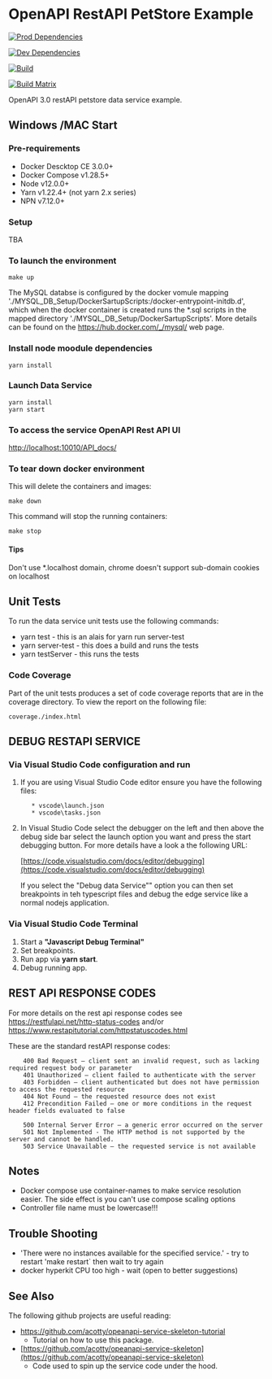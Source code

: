 # OpenAPI RestAPI PetStore Example

[![Prod Dependencies](https://david-dm.org/acotty/OpenAPI_Rest_PetStore_Example/status.svg)](https://david-dm.org/acotty/OpenAPI_Rest_PetStore_Example)

[![Dev Dependencies](https://david-dm.org/acotty/OpenAPI_Rest_PetStore_Example/dev-status.svg)](https://david-dm.org/acotty/OpenAPI_Rest_PetStore_Example#info=devDependencies)

[![Build](https://github.com/acotty/OpenAPI_Rest_PetStore_Example/actions/workflows/node.js.yml/badge.svg)](https://github.com/acotty/OpenAPI_Rest_PetStore_Example/actions/workflows/node.js.yml)

[![Build Matrix](http://github-actions.40ants.com/acotty/OpenAPI_Rest_PetStore_Example/matrix.svg)](https://github.com/acotty/OpenAPI_Rest_PetStore_Example)

OpenAPI 3.0 restAPI petstore data service example.

## Windows /MAC Start

### Pre-requirements

* Docker Descktop CE 3.0.0+
* Docker Compose v1.28.5+
* Node v12.0.0+
* Yarn v1.22.4+ (not yarn 2.x series)
* NPN v7.12.0+

### Setup

TBA

### To launch the environment

```make
make up
```

The MySQL databse is configured by the docker vomule mapping './MYSQL_DB_Setup/DockerSartupScripts:/docker-entrypoint-initdb.d', which when the docker container is created runs the *.sql scripts in the mapped directory './MYSQL_DB_Setup/DockerSartupScripts'. More details can be found on the <https://hub.docker.com/_/mysql/> web page.

### Install node moodule dependencies

```yarn
yarn install
```

### Launch Data Service

```yarn
yarn install
yarn start
```

### To access the service OpenAPI Rest API UI

[http://localhost:10010/API_docs/](http://localhost:10010/API_docs/)

### To tear down docker environment

This will delete the containers and images:

```make
make down
```

This command will stop the running containers:

```make
make stop
```

#### Tips

Don't use *.localhost domain, chrome doesn't support sub-domain cookies on localhost

## Unit Tests

To run the data service unit tests use the following commands:

* yarn test  - this is an alais for yarn run server-test
* yarn server-test - this does a build and runs the tests
* yarn testServer - this runs the tests

### Code Coverage

Part of the unit tests produces a set of code coverage reports that are in the coverage directory. To view the report on the following  file:

```NYC
coverage./index.html
```

## DEBUG RESTAPI SERVICE

### Via Visual Studio Code configuration and run

1. If you are using Visual Studio Code editor ensure you have the following files:

   ```vscode
      * vscode\launch.json
      * vscode\tasks.json
   ```  

2. In Visual Studio Code select the debugger on the left and then above the debug side bar select the launch option you want and press the start debugging button. For more details have a look a the following URL:

      [https://code.visualstudio.com/docs/editor/debugging](https://code.visualstudio.com/docs/editor/debugging)

   If you select the "Debug data Service"" option you can then set breakpoints in teh typescript files and debug the edge service like a normal nodejs application.

### Via Visual Studio Code Terminal

1. Start a **"Javascript Debug Terminal"**
2. Set breakpoints.
3. Run app via **yarn start**.
4. Debug running app.


## REST API RESPONSE CODES

For more details on the rest api response codes see <https://restfulapi.net/http-status-codes> and/or <https://www.restapitutorial.com/httpstatuscodes.html>

These are the standard restAPI response codes:

```Codes
    400 Bad Request – client sent an invalid request, such as lacking required request body or parameter
    401 Unauthorized – client failed to authenticate with the server
    403 Forbidden – client authenticated but does not have permission to access the requested resource
    404 Not Found – the requested resource does not exist
    412 Precondition Failed – one or more conditions in the request header fields evaluated to false
    
    500 Internal Server Error – a generic error occurred on the server
    501 Not Implemented - The HTTP method is not supported by the server and cannot be handled.
    503 Service Unavailable – the requested service is not available
```

## Notes

* Docker compose use container-names to make service resolution easier.  The side effect is you can't use compose scaling options
* Controller file name must be lowercase!!!

## Trouble Shooting

* 'There were no instances available for the specified service.' - try to restart 'make restart` then wait to try again
* docker hyperkit CPU too high - wait (open to better suggestions)

## See Also

The following github projects are useful reading:

* <https://github.com/acotty/opeanapi-service-skeleton-tutorial>
  * Tutorial on how to use this package.
* [https://github.com/acotty/opeanapi-service-skeleton](https://github.com/acotty/opeanapi-service-skeleton)
  * Code used to spin up the service code under the hood.
